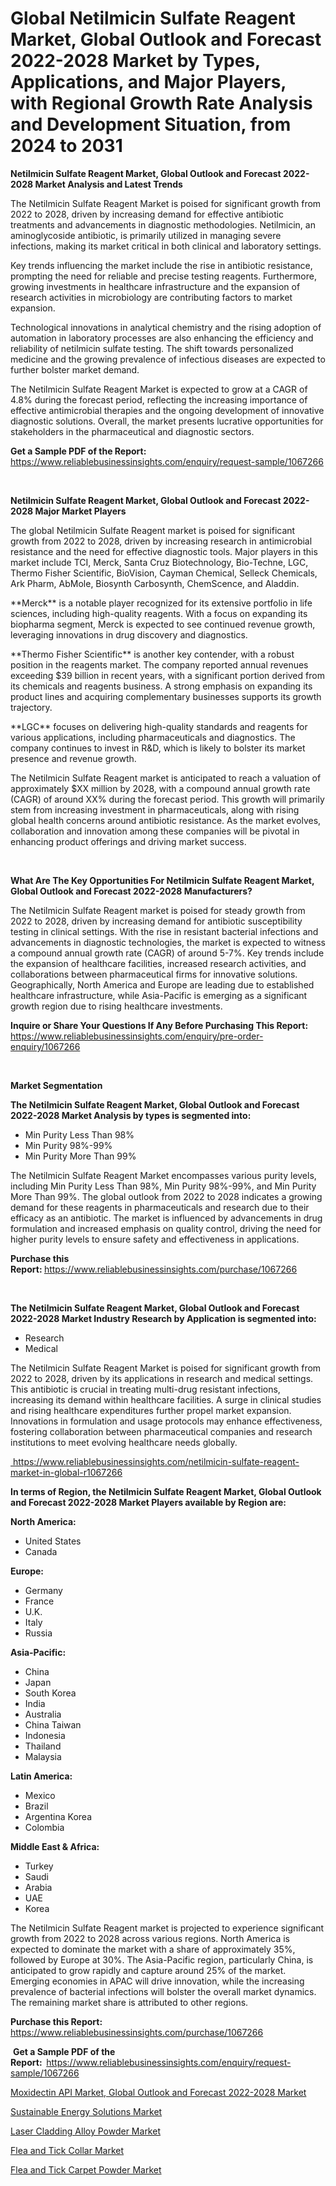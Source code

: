 <p><h1>Global Netilmicin Sulfate Reagent Market, Global Outlook and Forecast 2022-2028 Market by Types, Applications, and Major Players, with Regional Growth Rate Analysis and Development Situation, from 2024 to 2031</h1></p><p><strong>Netilmicin Sulfate Reagent Market, Global Outlook and Forecast 2022-2028 Market Analysis and Latest Trends</strong></p>
<p><p>The Netilmicin Sulfate Reagent Market is poised for significant growth from 2022 to 2028, driven by increasing demand for effective antibiotic treatments and advancements in diagnostic methodologies. Netilmicin, an aminoglycoside antibiotic, is primarily utilized in managing severe infections, making its market critical in both clinical and laboratory settings. </p><p>Key trends influencing the market include the rise in antibiotic resistance, prompting the need for reliable and precise testing reagents. Furthermore, growing investments in healthcare infrastructure and the expansion of research activities in microbiology are contributing factors to market expansion. </p><p>Technological innovations in analytical chemistry and the rising adoption of automation in laboratory processes are also enhancing the efficiency and reliability of netilmicin sulfate testing. The shift towards personalized medicine and the growing prevalence of infectious diseases are expected to further bolster market demand. </p><p>The Netilmicin Sulfate Reagent Market is expected to grow at a CAGR of 4.8% during the forecast period, reflecting the increasing importance of effective antimicrobial therapies and the ongoing development of innovative diagnostic solutions. Overall, the market presents lucrative opportunities for stakeholders in the pharmaceutical and diagnostic sectors.</p></p>
<p><strong>Get a Sample PDF of the Report:&nbsp;</strong> <a href="https://www.reliablebusinessinsights.com/enquiry/request-sample/1067266?utm_campaign=63&utm_medium=2&utm_source=Github&utm_content=ia&utm_term=04122024&utm_id=netilmicin-sulfate-reagent-market-global-outlook-and-forecast-2022-2028">https://www.reliablebusinessinsights.com/enquiry/request-sample/1067266</a></p>
<p>&nbsp;</p>
<p><strong>Netilmicin Sulfate Reagent Market, Global Outlook and Forecast 2022-2028 Major Market Players</strong></p>
<p><p>The global Netilmicin Sulfate Reagent market is poised for significant growth from 2022 to 2028, driven by increasing research in antimicrobial resistance and the need for effective diagnostic tools. Major players in this market include TCI, Merck, Santa Cruz Biotechnology, Bio-Techne, LGC, Thermo Fisher Scientific, BioVision, Cayman Chemical, Selleck Chemicals, Ark Pharm, AbMole, Biosynth Carbosynth, ChemScence, and Aladdin.</p><p>**Merck** is a notable player recognized for its extensive portfolio in life sciences, including high-quality reagents. With a focus on expanding its biopharma segment, Merck is expected to see continued revenue growth, leveraging innovations in drug discovery and diagnostics.</p><p>**Thermo Fisher Scientific** is another key contender, with a robust position in the reagents market. The company reported annual revenues exceeding $39 billion in recent years, with a significant portion derived from its chemicals and reagents business. A strong emphasis on expanding its product lines and acquiring complementary businesses supports its growth trajectory.</p><p>**LGC** focuses on delivering high-quality standards and reagents for various applications, including pharmaceuticals and diagnostics. The company continues to invest in R&D, which is likely to bolster its market presence and revenue growth.</p><p>The Netilmicin Sulfate Reagent market is anticipated to reach a valuation of approximately $XX million by 2028, with a compound annual growth rate (CAGR) of around XX% during the forecast period. This growth will primarily stem from increasing investment in pharmaceuticals, along with rising global health concerns around antibiotic resistance. As the market evolves, collaboration and innovation among these companies will be pivotal in enhancing product offerings and driving market success.</p></p>
<p>&nbsp;</p>
<p><strong>What Are The Key Opportunities For Netilmicin Sulfate Reagent Market, Global Outlook and Forecast 2022-2028 Manufacturers?</strong></p>
<p><p>The Netilmicin Sulfate Reagent market is poised for steady growth from 2022 to 2028, driven by increasing demand for antibiotic susceptibility testing in clinical settings. With the rise in resistant bacterial infections and advancements in diagnostic technologies, the market is expected to witness a compound annual growth rate (CAGR) of around 5-7%. Key trends include the expansion of healthcare facilities, increased research activities, and collaborations between pharmaceutical firms for innovative solutions. Geographically, North America and Europe are leading due to established healthcare infrastructure, while Asia-Pacific is emerging as a significant growth region due to rising healthcare investments.</p></p>
<p><strong>Inquire or Share Your Questions If Any Before Purchasing This Report:</strong> <a href="https://www.reliablebusinessinsights.com/enquiry/pre-order-enquiry/1067266?utm_campaign=63&utm_medium=2&utm_source=Github&utm_content=ia&utm_term=04122024&utm_id=netilmicin-sulfate-reagent-market-global-outlook-and-forecast-2022-2028">https://www.reliablebusinessinsights.com/enquiry/pre-order-enquiry/1067266</a></p>
<p>&nbsp;</p>
<p><strong>Market Segmentation</strong></p>
<p><strong>The Netilmicin Sulfate Reagent Market, Global Outlook and Forecast 2022-2028 Market Analysis by types is segmented into:</strong></p>
<p><ul><li>Min Purity Less Than 98%</li><li>Min Purity 98%-99%</li><li>Min Purity More Than 99%</li></ul></p>
<p><p>The Netilmicin Sulfate Reagent Market encompasses various purity levels, including Min Purity Less Than 98%, Min Purity 98%-99%, and Min Purity More Than 99%. The global outlook from 2022 to 2028 indicates a growing demand for these reagents in pharmaceuticals and research due to their efficacy as an antibiotic. The market is influenced by advancements in drug formulation and increased emphasis on quality control, driving the need for higher purity levels to ensure safety and effectiveness in applications.</p></p>
<p><strong>Purchase this Report:&nbsp;</strong><a href="https://www.reliablebusinessinsights.com/purchase/1067266?utm_campaign=63&utm_medium=2&utm_source=Github&utm_content=ia&utm_term=04122024&utm_id=netilmicin-sulfate-reagent-market-global-outlook-and-forecast-2022-2028">https://www.reliablebusinessinsights.com/purchase/1067266</a></p>
<p>&nbsp;</p>
<p><strong>The Netilmicin Sulfate Reagent Market, Global Outlook and Forecast 2022-2028 Market Industry Research by Application is segmented into:</strong></p>
<p><ul><li>Research</li><li>Medical</li></ul></p>
<p><p>The Netilmicin Sulfate Reagent Market is poised for significant growth from 2022 to 2028, driven by its applications in research and medical settings. This antibiotic is crucial in treating multi-drug resistant infections, increasing its demand within healthcare facilities. A surge in clinical studies and rising healthcare expenditures further propel market expansion. Innovations in formulation and usage protocols may enhance effectiveness, fostering collaboration between pharmaceutical companies and research institutions to meet evolving healthcare needs globally.</p></p>
<p><a href="https://www.reliablebusinessinsights.com/netilmicin-sulfate-reagent-market-in-global-r1067266?utm_campaign=63&utm_medium=2&utm_source=Github&utm_content=ia&utm_term=04122024&utm_id=netilmicin-sulfate-reagent-market-global-outlook-and-forecast-2022-2028">&nbsp;https://www.reliablebusinessinsights.com/netilmicin-sulfate-reagent-market-in-global-r1067266</a></p>
<p><strong>In terms of Region, the Netilmicin Sulfate Reagent Market, Global Outlook and Forecast 2022-2028 Market Players available by Region are:</strong></p>
<p>
    <p> <strong> North America: </strong>
        <ul>
            <li>United States</li>
            <li>Canada</li>
        </ul>
        </p> 
    <p> <strong> Europe: </strong>
        <ul>
            <li>Germany</li>
            <li>France</li>
            <li>U.K.</li>
            <li>Italy</li>
            <li>Russia</li>
        </ul>
        </p> 
    <p> <strong> Asia-Pacific: </strong>
        <ul>
            <li>China</li>
            <li>Japan</li>
            <li>South Korea</li>
            <li>India</li>
            <li>Australia</li>
            <li>China Taiwan</li>
            <li>Indonesia</li>
            <li>Thailand</li>
            <li>Malaysia</li>
        </ul>
        </p> 
    <p> <strong> Latin America: </strong>
        <ul>
            <li>Mexico</li>
            <li>Brazil</li>
            <li>Argentina Korea</li>
            <li>Colombia</li>
        </ul>
        </p> 
    <p> <strong> Middle East & Africa: </strong>
        <ul>
            <li>Turkey</li>
            <li>Saudi</li>
            <li>Arabia</li>
            <li>UAE</li>
            <li>Korea</li>
        </ul>
    </p>
    </p>
<p><p>The Netilmicin Sulfate Reagent market is projected to experience significant growth from 2022 to 2028 across various regions. North America is expected to dominate the market with a share of approximately 35%, followed by Europe at 30%. The Asia-Pacific region, particularly China, is anticipated to grow rapidly and capture around 25% of the market. Emerging economies in APAC will drive innovation, while the increasing prevalence of bacterial infections will bolster the overall market dynamics. The remaining market share is attributed to other regions.</p></p>
<p><strong>Purchase this Report: </strong><a href="https://www.reliablebusinessinsights.com/purchase/1067266?utm_campaign=63&utm_medium=2&utm_source=Github&utm_content=ia&utm_term=04122024&utm_id=netilmicin-sulfate-reagent-market-global-outlook-and-forecast-2022-2028">https://www.reliablebusinessinsights.com/purchase/1067266</a></p>
<p>&nbsp;<strong>Get a Sample PDF of the Report:&nbsp;&nbsp;</strong><a href="https://www.reliablebusinessinsights.com/enquiry/request-sample/1067266?utm_campaign=63&utm_medium=2&utm_source=Github&utm_content=ia&utm_term=04122024&utm_id=netilmicin-sulfate-reagent-market-global-outlook-and-forecast-2022-2028">https://www.reliablebusinessinsights.com/enquiry/request-sample/1067266</a></p>
<p><strong></strong></p>
<p><p><a href="https://github.com/JubayerMia832/Market-Research-Report-List-1/blob/main/moxidectin-api-market-global-outlook-and-forecast-2022-2028-market.md?utm_campaign=63&utm_medium=2&utm_source=Github&utm_content=ia&utm_term=04122024&utm_id=netilmicin-sulfate-reagent-market-global-outlook-and-forecast-2022-2028">Moxidectin API Market, Global Outlook and Forecast 2022-2028 Market</a></p><p><a href="https://issuu.com/reportprime-2/docs/sustainable-energy-solutions-market-size-2030.pptx?utm_campaign=63&utm_medium=2&utm_source=Github&utm_content=ia&utm_term=04122024&utm_id=netilmicin-sulfate-reagent-market-global-outlook-and-forecast-2022-2028">Sustainable Energy Solutions Market</a></p><p><a href="https://issuu.com/reportprime-2/docs/laser-cladding-alloy-powder-market-size-2030.pptx?utm_campaign=63&utm_medium=2&utm_source=Github&utm_content=ia&utm_term=04122024&utm_id=netilmicin-sulfate-reagent-market-global-outlook-and-forecast-2022-2028">Laser Cladding Alloy Powder Market</a></p><p><a href="https://www.linkedin.com/pulse/disruption-innovation-flea-tick-collar-industry-market-analysis-mxuwc?utm_campaign=63&utm_medium=2&utm_source=Github&utm_content=ia&utm_term=04122024&utm_id=netilmicin-sulfate-reagent-market-global-outlook-and-forecast-2022-2028">Flea and Tick Collar Market</a></p><p><a href="https://www.linkedin.com/pulse/flea-tick-carpet-powder-market-ecosystem-competitive-landscape-36zmc?utm_campaign=63&utm_medium=2&utm_source=Github&utm_content=ia&utm_term=04122024&utm_id=netilmicin-sulfate-reagent-market-global-outlook-and-forecast-2022-2028">Flea and Tick Carpet Powder Market</a></p></p>